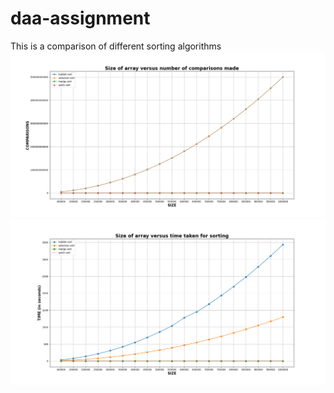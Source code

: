 # daa-assignment
This is a comparison of different sorting algorithms
<img src="sizeVScomparisons.png"/>
<img src="sizeVStime.png"/>